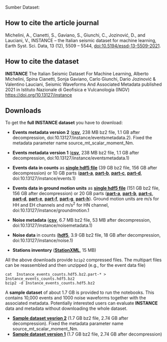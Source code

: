 Sumber Dataset:
## How to cite the article journal
Michelini, A., Cianetti, S., Gaviano, S., Giunchi, C., Jozinović, D., and Lauciani, V., INSTANCE – the Italian seismic dataset for machine learning, Earth Syst. Sci. Data, 13 (12), 5509 – 5544, [doi:10.5194/essd-13-5509-2021](https://essd.copernicus.org/articles/13/5509/2021/).

## How to cite the dataset
**INSTANCE** The Italian Seismic Dataset For Machine Learning,
Alberto Michelini, Spina Cianetti, Sonja Gaviano, Carlo Giunchi, Dario Jozinović & Valentino Lauciani,
Seismic Waveforms And Associated Metadata published 2021 in Istituto Nazionale di Geofisica e Vulcanologia (INGV) https://doi.org/10.13127/instance

## Downloads
To get the **full INSTANCE dataset** you have to download:

* **Events metadata version 2** ([**csv**](http://repo.pi.ingv.it/instance/metadata_Instance_events_v2.csv.bz2), 238 MB bz2 file, 1.1 GB after decompression, doi:10.13127/instance/eventsmetadata.2). Fixed the metadata parameter name source_mt_scalar_moment_Nm.
* **Events metadata version 1** ([**csv**](http://repo.pi.ingv.it/instance/metadata_Instance_events.csv.bz2), 238 MB bz2 file, 1.1 GB after decompression, doi:10.13127/instance/eventsmetadata.1)
* **Events data in counts**  as [**single hdf5 file**](http://repo.pi.ingv.it/instance/Instance_events_counts.hdf5.bz2) (39 GB bz2 file, 156 GB after decompression) or 10 GB parts ([**part-a**](http://repo.pi.ingv.it/instance/events/Instance_events_counts.hdf5.bz2.part-a), [**part-b**](http://repo.pi.ingv.it/instance/events/Instance_events_counts.hdf5.bz2.part-b), [**part-c**](http://repo.pi.ingv.it/instance/events/Instance_events_counts.hdf5.bz2.part-c), [**part-d**](http://repo.pi.ingv.it/instance/events/Instance_events_counts.hdf5.bz2.part-d), doi:10.13127/instance/events.1)

* **Events data in ground motion units** as [**single hdf5 file**](http://repo.pi.ingv.it/instance/Instance_events_gm.hdf5.bz2) (151 GB bz2 file, 156 GB after decompression) or
20 GB parts ([**part-a**](http://repo.pi.ingv.it/instance/gm/Instance_events_gm.hdf5.bz2.part-a),
[**part-b**](http://repo.pi.ingv.it/instance/gm/Instance_events_gm.hdf5.bz2.part-b),
[**part-c**](http://repo.pi.ingv.it/instance/gm/Instance_events_gm.hdf5.bz2.part-c),
[**part-d**](http://repo.pi.ingv.it/instance/gm/Instance_events_gm.hdf5.bz2.part-d),
[**part-e**](http://repo.pi.ingv.it/instance/gm/Instance_events_gm.hdf5.bz2.part-e),
[**part-f**](http://repo.pi.ingv.it/instance/gm/Instance_events_gm.hdf5.bz2.part-f),
[**part-g**](http://repo.pi.ingv.it/instance/gm/Instance_events_gm.hdf5.bz2.part-g),
[**part-h**](http://repo.pi.ingv.it/instance/gm/Instance_events_gm.hdf5.bz2.part-h)). Ground motion units are m/s for HH and EH channels and m/s<sup>2</sup> for HN channel, doi:10.13127/instance/groundmotion.1
* **Noise metadata** ([**csv**](http://repo.pi.ingv.it/instance/metadata_Instance_noise.csv.bz2), 6.7 MB bz2 file, 53 MB after decompression, doi:10.13127/instance/noisemetadata.1)
* **Noise data** in counts ([**hdf5**](http://repo.pi.ingv.it/instance/Instance_noise.hdf5.bz2), 3.9 GB bz2 file, 18 GB after decompression, doi:10.13127/instance/noise.1)


* **Stations inventory** ([**StationXML**](http://repo.pi.ingv.it/instance/responses.tgz), 15 MB)

<!-- The **notebooks** provided in this repo can be used to reproduce the figures of the manuscript Michelini et al., 2021, submitted. -->
All the above downloads provide `bzip2` compressed files. The multipart files can be reassembled and then unzipped (e.g., for the event data file)

```
cat  Instance_events_counts.hdf5.bz2.part-* > Instance_events_counts.hdf5.bz2
bzip2 -d Instance_events_counts.hdf5.bz2
```

A **sample dataset** of about 1.7 GB is provided to run the notebooks. This contains 10,000 events and 1000 noise waveforms together with the associated metadata. Potentially interested users can evaluate **INSTANCE**  data and metadata without downloading the whole dataset.

* [**Sample dataset vesrion 2**](http://repo.pi.ingv.it/instance/Instance_sample_dataset_v2.tar.bz2) (1.7 GB bz2 file, 2.74 GB after decompression). Fixed the metadata parameter name source_mt_scalar_moment_Nm.
* [**Sample dataset version 1**](http://repo.pi.ingv.it/instance/Instance_sample_dataset.tar.bz2) (1.7 GB bz2 file, 2.74 GB after decompression)

